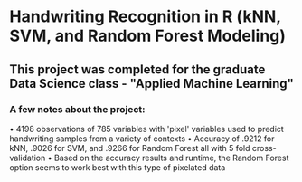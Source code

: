 # Handwriting Recognition in R (kNN, SVM, and Random Forest Modeling)

## This project was completed for the graduate Data Science class - "Applied Machine Learning"

### A few notes about the project:

• 4198 observations of 785 variables with 'pixel' variables used to predict handwriting samples from a variety of contexts
• Accuracy of .9212 for kNN, .9026 for SVM, and .9266 for Random Forest all with 5 fold cross-validation
• Based on the accuracy results and runtime, the Random Forest option seems to work best with this type of pixelated data


